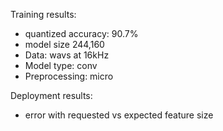 Training results:
- quantized accuracy: 90.7%
- model size 244,160
- Data: wavs at 16kHz
- Model type: conv
- Preprocessing: micro


Deployment results: 
- error with requested vs expected feature size